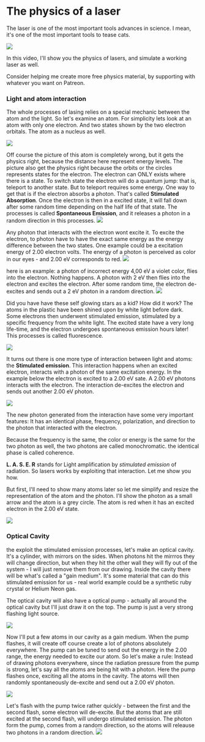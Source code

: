 # The physics of a laser
The laser is one of the most important tools advances in science. I mean, it's one of the most important tools to tease cats.


<img src="https://media1.tenor.com/images/2f0877e3615e63d0bf78a00cdf8d2273/tenor.gif?itemid=3454835"/>

In this video, I'll show you the physics of lasers, and simulate a working laser as well.

Consider helping me create more free physics material, by supporting with whatever you want on Patreon.

### Light and atom interaction
The whole processes of lasing relies on a special mechanic between the atom and the light. So let's examine an atom. For simplicity lets look at an atom with only one electron. And two states shown by the two electron orbitals. The atom as a nucleus as well.

<img src="./00_atom_reveal/atom/atom.gif"/>

Off course the picture of this atom is completely wrong, but it gets the physics right, because the distance here represent energy levels. The picture also get the physics right because the orbits or the circles represents states for the electron. The electron can ONLY exists where there is a state. To switch state the electron will do a quantum jump: that is, teleport to another state. But to teleport requires some energy. One way to get that is if the electron absorbs a photon. That's called **Stimulated Absorption**. Once the electron is then in a excited state, it will fall down after some random time depending on the half life of that state. The processes is called **Spontaneous Emission**, and it releases a photon in a random direction in this processes.
<img src="./01_atom_interaction/interaction/interaction.gif"/>

Any photon that interacts with the electron wont excite it. To excite the electron, to photon have to have the exact same energy as the energy difference between the two states. One example could be a excitation energy of 2.00 electron volts. The energy of a photon is perceived as color in our eyes - and 2.00 eV corresponds to red.
<img src="./02_correct_color/correct_color/correct_color.gif"/>

here is an example: a photon of incorrect energy 4,00 eV a violet color, flies into the electron. Nothing happens. A photon with 2 eV then flies into the electron and excites the electron. After some random time, the electron de-excites and sends out a 2 eV photon in a random direction.
<img src="./03_correct_color_interact/correct_color_int/correct_color_int.gif"/>

Did you have have these self glowing stars as a kid? How did it work? The atoms in the plastic have been shined upon by white light before dark. Some electrons then underwent stimulated emission, stimulated by a specific frequency from the white light. The excited state have a very long life-time, and the electron undergoes spontaneous emission hours later! This processes is called fluorescence.

<img src="stars.jpg"/>

It turns out there is one more type of interaction between light and atoms: the **Stimulated emission**. This interaction happens when an excited electron, interacts with a photon of the same excitation energy. In the example below the electron is excited to a 2.00 eV sate. A 2.00 eV photons interacts with the electron. The interaction de-excites the electron and sends out another 2.00 eV photon.

<img src="./04_stim_em/stim_em/stim_em.gif"/>

The new photon generated from the interaction have some very important features: It has an identical phase, frequency, polarization, and direction to the photon that interacted with the electron.

Because the frequency is the same, the color or energy is the same for the two photon as well, the two photons are called monochromatic. the identical phase is called coherence.

**L. A. S. E. R** stands for Light amplification by *stimulated emission* of radiation. So lasers works by exploiting that interaction. Let me show you how.

But first, I'll need to show many atoms later so let me simplify and resize the representation of the atom and the photon.  I'll show the photon as a small arrow and the atom is a grey circle. The atom is red when it has an excited electron in the 2.00 eV state.

<img src="./06_penergy_system0/interact_example/interact_example.gif"/>

### Optical Cavity

the exploit the stimulated emission processes, let's make an optical cavity. It's a cylinder, with mirrors on the sides. When photons hit the mirrros they will change direction, but when they hit the other wall they will fly out of the system - I will just remove them from our drawing. Inside the cavity there will be what's called a "gain medium". It's some material that can do this stimulated emission for us - real world example could be a synthetic ruby crystal or Helium Neon gas.

The optical cavity will also have a optical pump - actually all around the optical cavity but I'll just draw it on the top. The pump is just a very strong flashing light source.

<img src="./07_cavity/cavity/cavity.gif"/>

Now I'll put a few atoms in our cavity as a gain medium. When the pump flashes, it will create off course create a lot of photons absolutely everywhere. The pump can be tuned to send out the energy in the 2.00 range, the energy needed to excite our atom. So let's make a rule: Instead of drawing photons everywhere, since the radiation pressure from the pump is strong, let's say all the atoms are being hit with a photon. Here the pump flashes once, exciting all the atoms in the cavity. The atoms will then randomly spontaneously de-excite and send out a 2.00 eV photon.

<img src="./07_cavity/cavity_abs/cavity_abs.gif"/>

Let's flash with the pump twice rather quickly - between the first and the second flash, some electron will de-excite. But the atoms that are still excited at the second flash, will undergo stimulated emission. The photon form the pump, comes from a random direction, so the atoms will releause two photons in a random direction. 
<img src="./07_cavity/cavity_stim/cavity_stim.gif"/>
